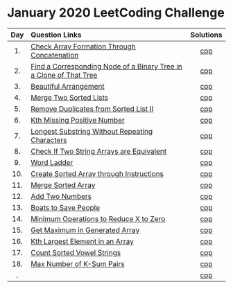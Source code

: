 # January 2020 LeetCoding Challenge

| Day | Question Links | Solutions |
| :-: | :------------- | :-------: |
| 1.  | [Check Array Formation Through Concatenation](https://leetcode.com/explore/challenge/card/january-leetcoding-challenge-2021/579/week-1-january-1st-january-7th/3589/) | [cpp](./01.%20Check%20Array%20Formation%20Through%20Concatenation.cpp) |
| 2.  | [Find a Corresponding Node of a Binary Tree in a Clone of That Tree](https://leetcode.com/explore/challenge/card/january-leetcoding-challenge-2021/579/week-1-january-1st-january-7th/3590/) | [cpp](./02.%20Find%20a%20Corresponding%20Node%20of%20a%20Binary%20Tree%20in%20a%20Clone%20of%20That%20Tree.cpp) |
| 3.  | [Beautiful Arrangement](https://leetcode.com/explore/challenge/card/january-leetcoding-challenge-2021/579/week-1-january-1st-january-7th/3591/) | [cpp](./03.%20Beautiful%20Arrangement.cpp) |
| 4.  | [Merge Two Sorted Lists](https://leetcode.com/explore/challenge/card/january-leetcoding-challenge-2021/579/week-1-january-1st-january-7th/3592/) | [cpp](./04.%20Merge%20Two%20Sorted%20Lists.cpp) |
| 5.  | [Remove Duplicates from Sorted List II](https://leetcode.com/explore/challenge/card/january-leetcoding-challenge-2021/579/week-1-january-1st-january-7th/3593/) | [cpp](./05.%20Remove%20Duplicates%20from%20Sorted%20List%20II.cpp) |
| 6.  | [Kth Missing Positive Number](https://leetcode.com/explore/challenge/card/january-leetcoding-challenge-2021/579/week-1-january-1st-january-7th/3594/) | [cpp](./06.%20Kth%20Missing%20Positive%20Number.cpp) |
| 7.  | [Longest Substring Without Repeating Characters](https://leetcode.com/explore/challenge/card/january-leetcoding-challenge-2021/579/week-1-january-1st-january-7th/3595/) | [cpp](./07.%20Longest%20Substring%20Without%20Repeating%20Characters.cpp) |
| 8.  | [Check If Two String Arrays are Equivalent](https://leetcode.com/explore/challenge/card/january-leetcoding-challenge-2021/580/week-2-january-8th-january-14th/3597/) | [cpp](./08.%20Check%20If%20Two%20String%20Arrays%20are%20Equivalent.cpp) |
| 9.  | [Word Ladder](https://leetcode.com/explore/challenge/card/january-leetcoding-challenge-2021/580/week-2-january-8th-january-14th/3598/) | [cpp](./09.%20Word%20Ladder.cpp) |
| 10.  | [Create Sorted Array through Instructions](https://leetcode.com/explore/challenge/card/january-leetcoding-challenge-2021/580/week-2-january-8th-january-14th/3599/) | [cpp](./10.%20.cpp) |
| 11.  | [Merge Sorted Array](https://leetcode.com/explore/challenge/card/january-leetcoding-challenge-2021/580/week-2-january-8th-january-14th/3600/) | [cpp](./11.%20Merge%20Sorted%20Array.cpp) |
| 12.  | [Add Two Numbers](https://leetcode.com/explore/challenge/card/january-leetcoding-challenge-2021/580/week-2-january-8th-january-14th/3601/) | [cpp](./12.%20Add%20Two%20Numbers.cpp) |
| 13.  | [Boats to Save People](https://leetcode.com/explore/challenge/card/january-leetcoding-challenge-2021/580/week-2-january-8th-january-14th/3602/) | [cpp](./13.%20Boats%20to%20Save%20People.cpp) |
| 14.  | [Minimum Operations to Reduce X to Zero](https://leetcode.com/explore/challenge/card/january-leetcoding-challenge-2021/580/week-2-january-8th-january-14th/3603/) | [cpp](./14.%20Minimum%20Operations%20to%20Reduce%20X%20to%20Zero.cpp) |
| 15.  | [Get Maximum in Generated Array](https://leetcode.com/explore/challenge/card/january-leetcoding-challenge-2021/581/week-3-january-15th-january-21st/3605/) | [cpp](./15.%20Get%20Maximum%20in%20Generated%20Array.cpp) |
| 16.  | [Kth Largest Element in an Array](https://leetcode.com/explore/challenge/card/january-leetcoding-challenge-2021/581/week-3-january-15th-january-21st/3606/) | [cpp](./16.%20Kth%20Largest%20Element%20in%20an%20Array.cpp) |
| 17.  | [Count Sorted Vowel Strings](https://leetcode.com/explore/challenge/card/january-leetcoding-challenge-2021/581/week-3-january-15th-january-21st/3607/) | [cpp](./17.%20Count%20Sorted%20Vowel%20Strings.cpp) |
| 18.  | [Max Number of K-Sum Pairs](https://leetcode.com/explore/challenge/card/january-leetcoding-challenge-2021/581/week-3-january-15th-january-21st/3608/) | [cpp](./18.%20Max%20Number%20of%20K-Sum%20Pairs.cpp) |
| .  | []() | [cpp](./.cpp) |
     